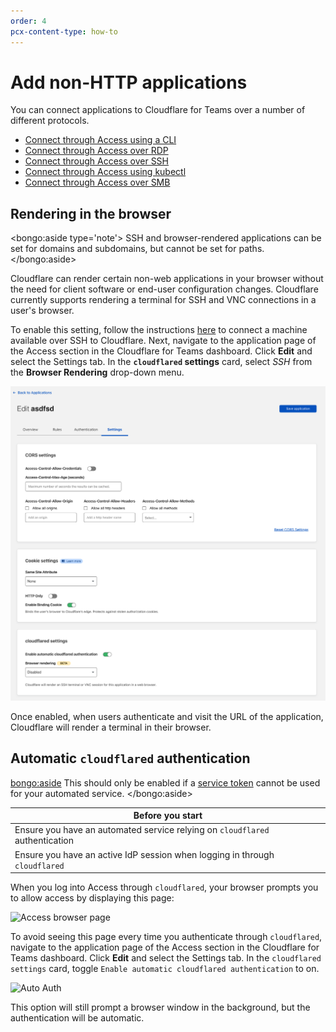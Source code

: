 ```yaml
---
order: 4
pcx-content-type: how-to
---
```


# Add non-HTTP applications

You can connect applications to Cloudflare for Teams over a number of different protocols.

- [Connect through Access using a CLI](/tutorials/cli)
- [Connect through Access over RDP](/tutorials/rdp)
- [Connect through Access over SSH](/tutorials/ssh)
- [Connect through Access using kubectl](/tutorials/kubectl)
- [Connect through Access over SMB](/tutorials/smb)

## Rendering in the browser

<bongo:aside type='note'>
  SSH and browser-rendered applications can be set for domains and subdomains, but cannot be set for paths.
</bongo:aside>

Cloudflare can render certain non-web applications in your browser without the need for client software or end-user configuration changes. Cloudflare currently supports rendering a terminal for SSH and VNC connections in a user's browser.

To enable this setting, follow the instructions [here](/tutorials/ssh) to connect a machine available over SSH to Cloudflare. Next, navigate to the application page of the Access section in the Cloudflare for Teams dashboard. Click **Edit** and select the Settings tab. In the **`cloudflared` settings** card, select _SSH_ from the **Browser Rendering** drop-down menu.

![Auto Auth](../../static/documentation/applications/ssh-browser-rendering.png)

Once enabled, when users authenticate and visit the URL of the application, Cloudflare will render a terminal in their browser.

## Automatic `cloudflared` authentication

<bongo:aside>
This should only be enabled if a [service token](/identity/service-auth/service-tokens) cannot be used for your automated service.
</bongo:aside>

<TableWrap>

| Before you start                                                             |
| ---------------------------------------------------------------------------- |
| Ensure you have an automated service relying on `cloudflared` authentication |
| Ensure you have an active IdP session when logging in through `cloudflared`  |

</TableWrap>

When you log into Access through `cloudflared`, your browser prompts you to allow access by
displaying this page:

![Access browser page](../static/documentation/applications/non-http/access-page.png)

To avoid seeing this page every time you authenticate through `cloudflared`, navigate to the application page of the Access section in the Cloudflare for Teams dashboard. Click **Edit** and select the Settings tab. In the `cloudflared settings` card, toggle `Enable automatic cloudflared authentication` to on.

![Auto Auth](../static/documentation/applications/auto-cfd-auth.png)

This option will still prompt a browser window in the background, but the authentication will be automatic.
